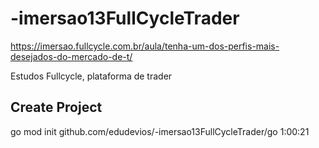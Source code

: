 # -imersao13FullCycleTrader
https://imersao.fullcycle.com.br/aula/tenha-um-dos-perfis-mais-desejados-do-mercado-de-t/

Estudos Fullcycle, plataforma de trader
## Create Project
go mod init github.com/edudevios/-imersao13FullCycleTrader/go
1:00:21